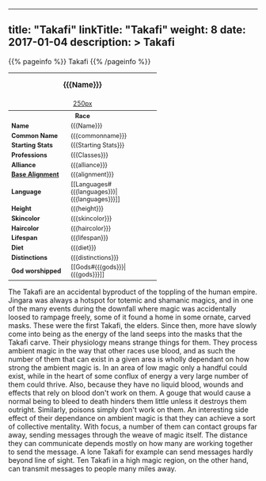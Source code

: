 
---
title: "Takafi"
linkTitle: "Takafi"
weight: 8
date: 2017-01-04
description: >
 Takafi
---

{{% pageinfo %}}
Takafi
{{% /pageinfo %}}

<table class="infobox" style="font-size:89%; width:300px;">
<tbody>
<tr><th colspan="2" class="color1" style="font-size:120%; padding:1em;">{{{Name}}}</th></tr>
<tr style="text-align:center;"><td colspan="2" style="padding:0.5em;"> <a href="/wiki/Special:Upload?wpDestFile=Placeholder_person.png" class="new" title="File:Placeholder person.png" rel="nofollow">250px</a><br><i> </i></td></tr>
<tr><th colspan="2" class="color1"> Race</th></tr>
<tr><td style="width:40%;"> <b>Name</b></td><td style="width:60%;"> {{{Name}}}</td></tr>
<tr><td> <b>Common Name</b></td><td> {{{commonname}}}</td></tr>
<tr><td> <b>Starting Stats</b></td><td> {{{Starting Stats}}}</td></tr>
<tr><td> <b>Professions</b></td><td> {{{Classes}}}</td></tr>
<tr><td> <b>Alliance</b></td><td> {{{alliance}}}</td></tr>
<tr><td> <b><a href="/wiki/Base_Alignment" title="Base Alignment">Base Alignment</a></b></td><td> {{{alignment}}}</td></tr>
<tr><td> <b>Language</b></td><td> [[Languages#{{{languages}}}|{{{languages}}}]]</td></tr>
<tr><td> <b>Height</b></td><td> {{{height}}}</td></tr>
<tr><td> <b>Skincolor</b></td><td> {{{skincolor}}}</td></tr>
<tr><td> <b>Haircolor</b></td><td> {{{haircolor}}}</td></tr>
<tr><td> <b>Lifespan</b></td><td> {{{lifespan}}}</td></tr>
<tr><td> <b>Diet</b></td><td> {{{diet}}}</td></tr>
<tr><td> <b>Distinctions</b></td><td> {{{distinctions}}}</td></tr>
<tr><td> <b>God worshipped</b></td><td> [[Gods#{{{gods}}}|{{{gods}}}]]</td></tr>
</tbody>
</table>

The Takafi are an accidental byproduct of the toppling of the human empire. Jingara was always a hotspot for totemic and shamanic magics, and in one of the many events during the downfall where magic was accidentally loosed to rampage freely, some of it found a home in some ornate, carved masks. These were the first Takafi, the elders. Since then, more have slowly come into being as the energy of the land seeps into the masks that the Takafi carve.  Their physiology means strange things for them. They process ambient magic in the way that other races use blood, and as such the number of them that can exist in a given area is wholly dependant on how strong the ambient magic is. In an area of low magic only a handful could exist, while in the heart of some conflux of energy a very large number of them could thrive. Also, because they have no liquid blood, wounds and effects that rely on blood don't work on them. A gouge that would cause a normal being to bleed to death hinders them little unless it destroys them outright. Similarly, poisons simply don't work on them.  An interesting side effect of their dependance on ambient magic is that they can achieve a sort of collective mentality. With focus, a number of them can contact groups far away, sending messages through the weave of magic itself. The distance they can communicate depends mostly on how many are working together to send the message. A lone Takafi for example can send messages hardly beyond line of sight. Ten Takafi in a high magic region, on the other hand, can transmit messages to people many miles away.
